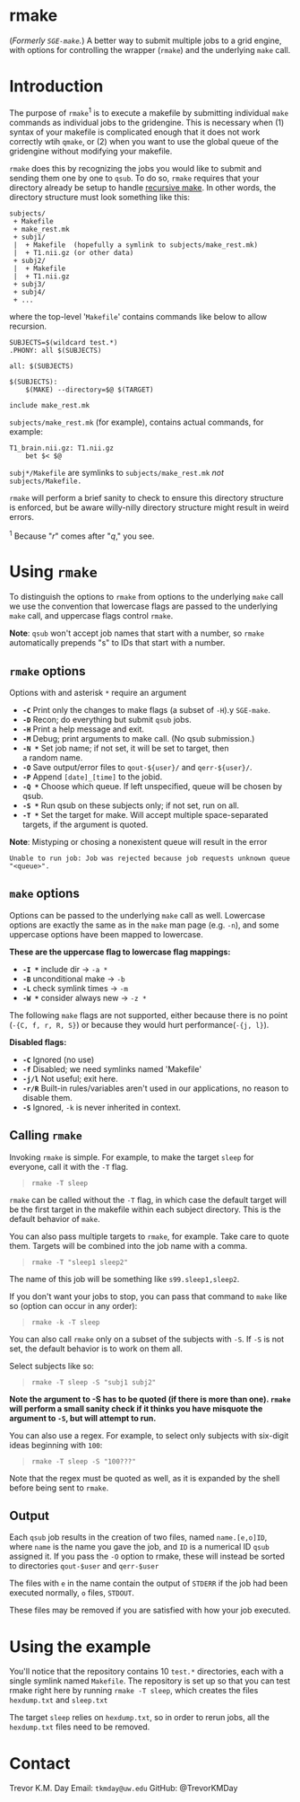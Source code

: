 # rmake 

(*Formerly `SGE-make`.*)
A better way to submit multiple jobs to a grid engine, with options for controlling the wrapper (`rmake`) and the underlying `make` call.

# Introduction

The purpose of `rmake`<sup>1</sup> is to execute a makefile by submitting individual `make` commands as individual jobs to the gridengine. This is necessary when (1) syntax of your makefile is complicated enough that it does not work correctly wtih `qmake`, or (2) when you want to use the global queue of the gridengine without modifying your makefile. 

`rmake` does this by recognizing the jobs you would like to submit and sending them one by one to `qsub`. To do so, `rmake` requires that your directory already be setup to handle [recursive make](https://www.gnu.org/software/make/manual/html_node/Recursion.html). In other words, the directory structure must look something like this:

    subjects/
     + Makefile
     + make_rest.mk
     + subj1/
     |  + Makefile  (hopefully a symlink to subjects/make_rest.mk)
     |  + T1.nii.gz (or other data)
     + subj2/
     |  + Makefile
     |  + T1.nii.gz
     + subj3/
     + subj4/
     + ...

where the top-level '`Makefile`' contains commands like below to allow recursion.

    SUBJECTS=$(wildcard test.*)
    .PHONY: all $(SUBJECTS) 
    
    all: $(SUBJECTS)
    
    $(SUBJECTS):
        $(MAKE) --directory=$@ $(TARGET)
    
    include make_rest.mk

`subjects/make_rest.mk` (for example), contains actual commands, for example:

    T1_brain.nii.gz: T1.nii.gz
        bet $< $@

`subj*/Makefile` are symlinks to `subjects/make_rest.mk` *not* `subjects/Makefile.`

`rmake` will perform a brief sanity to check to ensure this directory structure is enforced, but be aware willy-nilly directory structure might result in weird errors.

<sup>1</sup> Because "*r*" comes after "*q*," you see.

# Using `rmake`

To distinguish the options to `rmake` from options to the underlying `make` call we use the convention that lowercase flags are passed to the underlying 
`make` call, and uppercase flags control `rmake`.

**Note**: `qsub` won't accept job names that start with a number, so `rmake` automatically prepends "s" to IDs that start with a number. 

## `rmake` options

Options with and asterisk `*` require an argument

 * **`-C`**     Print only the changes to make flags (a subset of `-H`).y `SGE-make`.
 * **`-D`**     Recon; do everything but submit `qsub` jobs.
 * **`-H`**     Print a help message and exit.
 * **`-M`**     Debug; print arguments to make call. (No qsub submission.)
 * **`-N *`**   Set job name; if not set, it will be set to target, then   
                a random name.
 * **`-O`**     Save output/error files to `qout-${user}/`  and `qerr-${user}/`.
 * **`-P`**     Append `[date]_[time]` to the jobid.
 * **`-Q *`**   Choose which queue. If left unspecified, queue will be chosen
                by qsub.
 * **`-S *`**   Run qsub on these subjects only; if not set, run on all.
 * **`-T *`**   Set the target for make. Will accept multiple                 space-separated targets, if the argument is quoted.

**Note**: Mistyping or chosing a nonexistent queue will result in the error 

    Unable to run job: Job was rejected because job requests unknown queue "<queue>".


## `make` options

Options can be passed to the underlying `make` call as well. Lowercase options are exactly the same as in the `make` man page (e.g. `-n`), and some uppercase options have been mapped to lowercase.

**These are the uppercase flag to lowercase flag mappings:**

 * **`-I *`**   include dir         ->  `-a *`
 * **`-B`**     unconditional make  ->  `-b`
 * **`-L`**     check symlink times ->  `-m`
 * **`-W *`**   consider always new ->  `-z *`

The following `make` flags are not supported, either because there is no point (`-{C, f, r, R, S}`) or because they would hurt performance(`-{j, l}`).

**Disabled flags:**

 * **`-C`**   Ignored (no use)
 * **`-f`**   Disabled; we need symlinks named 'Makefile'
 * **`-j/l`** Not useful; exit here.
 * **`-r/R`** Built-in rules/variables aren't used in our applications, no reason to disable them.
 * **`-S`**   Ignored, `-k` is never inherited in context.
 
## Calling `rmake`

Invoking `rmake` is simple. For example, to make the target `sleep` for everyone, call it with the `-T` flag.

>`rmake -T sleep`

`rmake` can be called without the `-T` flag, in which case the default target will be the first target in the makefile within each subject directory. This is the default behavior of `make`.

You can also pass multiple targets to `rmake`, for example. Take care to quote them. Targets will be combined into the job name with a comma.

>`rmake -T "sleep1 sleep2"`

The name of this job will be something like `s99.sleep1,sleep2`.

If you don't want your jobs to stop, you can pass that command to `make` like so (option can occur in any order):

>`rmake -k -T sleep`

You can also call `rmake` only on a subset of the subjects with `-S`. If `-S` is not set, the default behavior is to work on them all.

Select subjects like so:

>`rmake -T sleep -S "subj1 subj2"`

**Note the argument to -S has to be quoted (if there is more than one). `rmake` will perform a small sanity check if it thinks you have misquote the argument to `-S`, but will attempt to run.**

You can also use a regex. For example, to select only subjects with six-digit ideas beginning with `100`:

>`rmake -T sleep -S "100???"`

Note that the regex must be quoted as well, as it is expanded by the shell before being sent to `rmake`.

## Output

Each `qsub` job results in the creation of two files, named `name.[e,o]ID`, where `name` is the name you gave the job, and `ID` is a numerical ID `qsub` assigned it. If you pass the `-O` option to rmake, these will instead be sorted to directories `qout-$user` and `qerr-$user`

The files with `e` in the name contain the output of `STDERR` if the job had been executed normally, `o` files, `STDOUT`. 

These files may be removed if you are satisfied with how your job executed.

# Using the example

You'll notice that the repository contains 10 `test.*` directories, each with a single symlink named `Makefile`. The repository is set up so that you can test rmake right here by running `rmake -T sleep`, which creates the files `hexdump.txt` and `sleep.txt`

The target `sleep` relies on `hexdump.txt`, so in order to rerun jobs, all the `hexdump.txt` files need to be removed.

# Contact

Trevor K.M. Day 
    Email: `tkmday@uw.edu`
    GitHub: @TrevorKMDay

